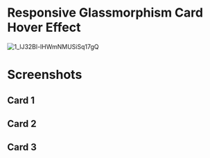 # Responsive Glassmorphism Card Hover Effect

![1_lJ32Bl-lHWmNMUSiSq17gQ](https://user-images.githubusercontent.com/72864817/171863780-16f7afb7-32a5-4547-a427-23c8a8ed0524.png)

# Screenshots

## Card 1



## Card 2



## Card 3




